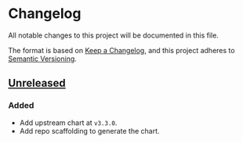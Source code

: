 # Changelog

All notable changes to this project will be documented in this file.

The format is based on [Keep a Changelog](https://keepachangelog.com/en/1.0.0/),
and this project adheres to [Semantic Versioning](https://semver.org/spec/v2.0.0.html).

## [Unreleased]

### Added

- Add upstream chart at `v3.3.0`.
- Add repo scaffolding to generate the chart.

[Unreleased]: https://github.com/giantswarm/REPOSITORY_NAME/tree/master
